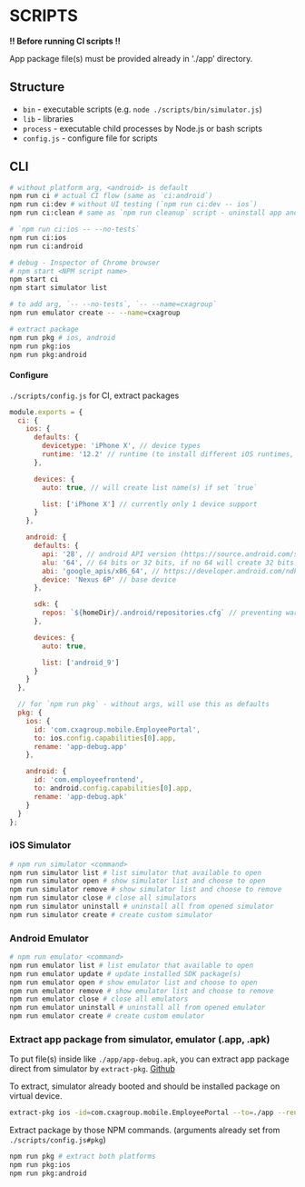 # SCRIPTS

**!! Before running CI scripts !!**

App package file(s) must be provided already in './app’ directory.

## Structure

- `bin` - executable scripts (e.g. `node ./scripts/bin/simulator.js`)
- `lib` - libraries
- `process` - executable child processes by Node.js or bash scripts
- `config.js` - configure file for scripts

## CLI

```bash
# without platform arg, <android> is default
npm run ci # actual CI flow (same as `ci:android`)
npm run ci:dev # without UI testing (`npm run ci:dev -- ios`)
npm run ci:clean # same as `npm run cleanup` script - uninstall app and close

# `npm run ci:ios -- --no-tests`
npm run ci:ios
npm run ci:android

# debug - Inspector of Chrome browser
# npm start <NPM script name>
npm start ci
npm start simulator list

# to add arg, `-- --no-tests`, `-- --name=cxagroup`
npm run emulator create -- --name=cxagroup

# extract package
npm run pkg # ios, android
npm run pkg:ios
npm run pkg:android
```

#### Configure

`./scripts/config.js` for CI, extract packages

```javascript
module.exports = {
  ci: {
    ios: {
      defaults: {
        devicetype: 'iPhone X', // device types
        runtime: '12.2' // runtime (to install different iOS runtimes, use Xcode)
      },

      devices: {
        auto: true, // will create list name(s) if set `true`

        list: ['iPhone X'] // currently only 1 device support
      }
    },

    android: {
      defaults: {
        api: '28', // android API version (https://source.android.com/setup/start/build-numbers)
        alu: '64', // 64 bits or 32 bits, if no 64 will create 32 bits
        abi: 'google_apis/x86_64', // https://developer.android.com/ndk/guides/abis
        device: 'Nexus 6P' // base device
      },

      sdk: {
        repos: `${homeDir}/.android/repositories.cfg` // preventing warning message
      },

      devices: {
        auto: true,

        list: ['android_9']
      }
    }
  },

  // for `npm run pkg` - without args, will use this as defaults
  pkg: {
    ios: {
      id: 'com.cxagroup.mobile.EmployeePortal',
      to: ios.config.capabilities[0].app,
      rename: 'app-debug.app'
    },

    android: {
      id: 'com.employeefrontend',
      to: android.config.capabilities[0].app,
      rename: 'app-debug.apk'
    }
  }
};
```

### iOS Simulator

```bash
# npm run simulator <command>
npm run simulator list # list simulator that available to open
npm run simulator open # show simulator list and choose to open
npm run simulator remove # show simulator list and choose to remove
npm run simulator close # close all simulators
npm run simulator uninstall # uninstall all from opened simulator
npm run simulator create # create custom simulator
```

### Android Emulator

```bash
# npm run emulator <command>
npm run emulator list # list emulator that available to open
npm run emulator update # update installed SDK package(s)
npm run emulator open # show emulator list and choose to open
npm run emulator remove # show emulator list and choose to remove
npm run emulator close # close all emulators
npm run emulator uninstall # uninstall all from opened emulator
npm run emulator create # create custom emulator
```

### Extract app package from simulator, emulator (.app, .apk)

To put file(s) inside like `./app/app-debug.apk`, you can extract app package direct from simulator by `extract-pkg`. [Github](https://github.com/jsveron23/extract-pkg)

To extract, simulator already booted and should be installed package on virtual device.

```bash
extract-pkg ios -id=com.cxagroup.mobile.EmployeePortal --to=./app --rename=app-debug.app
```

Extract package by those NPM commands. (arguments already set from `./scripts/config.js#pkg`)

```bash
npm run pkg # extract both platforms
npm run pkg:ios
npm run pkg:android
```
